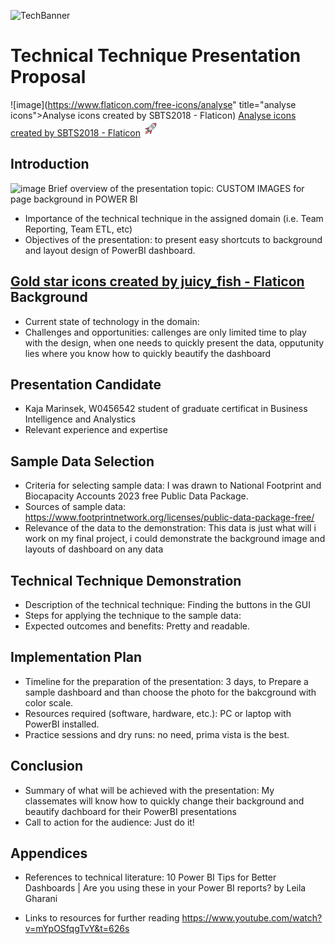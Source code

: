 ![TechBanner](https://github.com/KajaMarinsek/Presentation-DOCS/blob/main/images/laptop-3361063_1280.jpg?raw=true)


# Technical Technique Presentation Proposal
 ![image](https://www.flaticon.com/free-icons/analyse" title="analyse icons">Analyse icons created by SBTS2018 - Flaticon</a>)
<a href="https://www.flaticon.com/free-icons/analyse" title="analyse icons">Analyse icons created by SBTS2018 - Flaticon</a>
<img src="https://github.com/dolinger-nscc/Capstone2024/blob/main/img/icons8-rocket-50.png?raw=true" alt="Sized Rocket" width="25px" height="25px">
## Introduction
 ![image](https://github.com/KajaMarinsek/Presentation-DOCS/assets/148265391/69cd7bb3-c367-4461-9917-a40477ffc849)
Brief overview of the presentation topic: CUSTOM IMAGES for page background in POWER BI
- Importance of the technical technique in the assigned domain (i.e. Team Reporting, Team ETL, etc)
- Objectives of the presentation: to present easy shortcuts to background and layout design of PowerBI dashboard.

## <a href="https://www.flaticon.com/free-icons/gold-star" title="gold star icons">Gold star icons created by juicy_fish - Flaticon</a> Background
- Current state of technology in the domain: 
- Challenges and opportunities: callenges are only limited time to play with the design, when one needs to quickly present the data, opputunity lies where you know how to quickly beautify the dashboard

## Presentation Candidate
- Kaja Marinsek, W0456542 student of graduate certificat in Business Intelligence and Analystics
- Relevant experience and expertise

## Sample Data Selection
- Criteria for selecting sample data: I was drawn to National Footprint and Biocapacity Accounts 2023 free Public Data Package.
- Sources of sample data: https://www.footprintnetwork.org/licenses/public-data-package-free/
- Relevance of the data to the demonstration: This data is just what will i work on my final project, i could demonstrate the background image and layouts of dashboard on any data

## Technical Technique Demonstration
- Description of the technical technique: Finding the buttons in the GUI
- Steps for applying the technique to the sample data:
- Expected outcomes and benefits: Pretty and readable.

## Implementation Plan
- Timeline for the preparation of the presentation: 3 days, to Prepare a sample dashboard and than choose the photo for the bakcground with color scale.
- Resources required (software, hardware, etc.): PC or laptop with PowerBI installed.
- Practice sessions and dry runs: no need, prima vista is the best.

## Conclusion
- Summary of what will be achieved with the presentation: My classemates will know how to quickly change their background and beautify dachboard for their PowerBI presentations
- Call to action for the audience: Just do it!

## Appendices
- References to technical literature:    10 Power BI Tips for Better Dashboards | Are you using these in your Power BI reports? by Leila Gharani

- Links to resources for further reading   https://www.youtube.com/watch?v=mYpOSfqgTvY&t=626s
